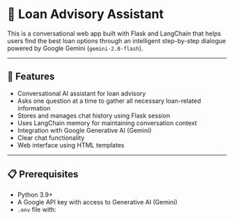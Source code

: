 # 💬 Loan Advisory Assistant

This is a conversational web app built with Flask and LangChain that helps users find the best loan options through an intelligent step-by-step dialogue powered by Google Gemini (`gemini-2.0-flash`).

---

## 🚀 Features

- Conversational AI assistant for loan advisory
- Asks one question at a time to gather all necessary loan-related information
- Stores and manages chat history using Flask session
- Uses LangChain memory for maintaining conversation context
- Integration with Google Generative AI (Gemini)
- Clear chat functionality
- Web interface using HTML templates

---

## 📋 Prerequisites

- Python 3.9+
- A Google API key with access to Generative AI (Gemini)
- `.env` file with:
